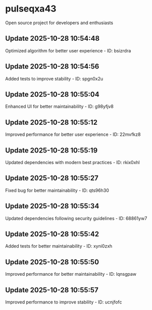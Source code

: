 # pulseqxa43
Open source project for developers and enthusiasts

## Update 2025-10-28 10:54:48
Optimized algorithm for better user experience - ID: bsizrdra


## Update 2025-10-28 10:54:56
Added tests to improve stability - ID: spgn0x2u


## Update 2025-10-28 10:55:04
Enhanced UI for better maintainability - ID: g98yfjv8


## Update 2025-10-28 10:55:12
Improved performance for better user experience - ID: 22mvfkz8


## Update 2025-10-28 10:55:19
Updated dependencies with modern best practices - ID: rkix0xhl


## Update 2025-10-28 10:55:27
Fixed bug for better maintainability - ID: qts96h30


## Update 2025-10-28 10:55:34
Updated dependencies following security guidelines - ID: 68861yw7


## Update 2025-10-28 10:55:42
Added tests for better maintainability - ID: xyni0zxh


## Update 2025-10-28 10:55:50
Improved performance for better maintainability - ID: lqnsgpaw


## Update 2025-10-28 10:55:57
Improved performance to improve stability - ID: ucnjfofc

